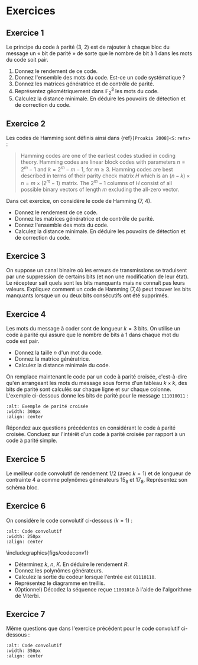 # Exercices


## Exercice 1

Le principe du code à parité (3, 2) est de rajouter à chaque bloc du message un « bit de parité »
de sorte que le nombre de bit à 1 dans les mots du code soit pair.

1. Donnez le rendement de ce code.
2. Donnez l'ensemble des mots du code. Est-ce un code systématique ?
3. Donnez les matrices génératrice et de contrôle de parité.
4. Représentez géométriquement dans $\mathbb{F}_2^3$ les mots du code.
5. Calculez la distance minimale. En déduire les pouvoirs de détection et de correction du code.


## Exercice 2

Les codes de Hamming sont définis ainsi dans {ref}`[Proakis 2008]<S:refs>` :

>  Hamming codes are one of the earliest codes studied in coding theory.
   Hamming codes are linear block codes with parameters $n=2^m-1$ and $k=2^m-m-1$, for $m\geq3$.
   Hamming codes are best described in terms of their parity check matrix $H$ which is an
   $(n-k) \times n = m \times (2^m-1)$ matrix.
   The $2^m-1$ columns of $H$ consist of all possible binary vectors of length $m$ excluding the all-zero vector.
  
Dans cet exercice, on considère le code de Hamming (7, 4).

* Donnez le rendement de ce code.
* Donnez les matrices génératrice et de contrôle de parité.
* Donnez l'ensemble des mots du code.
* Calculez la distance minimale. En déduire les pouvoirs de détection et de correction du code.

<!--
On reçoit la séquence binaire \bs{10001111110010010100011010111011111}.
Trouvez le message émis sachant qu'un code de Hamming~(7,4) a été utilisé.
Solution : 1 0 0 0  1 0 1 0  0 1 1 1  1 1 0 1  1 1 1 1
-->
 

## Exercice 3

<!-- Wilson, ex. 5.0.1 -->

On suppose un canal binaire où les erreurs de transmissions se traduisent par une suppression de certains bits
(et non une modification de leur état).
Le récepteur sait quels sont les bits manquants mais ne connaît pas leurs valeurs.
Expliquez comment un code de Hamming (7,4) peut trouver les bits manquants lorsque un ou deux bits consécutifs ont été supprimés.


## Exercice 4

Les mots du message à coder sont de longueur $k=3$ bits.
On utilise un code à parité qui assure que le nombre de bits à 1 dans chaque mot du code est pair.

* Donnez la taille $n$ d'un mot du code.
* Donnez la matrice génératrice.
* Calculez la distance minimale du code.

On remplace maintenant le code par un code à parité croisée,
c'est-à-dire qu'en arrangeant les mots du message sous forme d'un tableau $k \times k$,
des bits de parité sont calculés sur chaque ligne et sur chaque colonne.
L'exemple ci-dessous donne les bits de parité pour le message `111010011` :

```{image} ../figs/crossparity.png
:alt: Exemple de parité croisée
:width: 300px
:align: center
```

Répondez aux questions précédentes en considérant le code à parité croisée.
Concluez sur l'intérêt d'un code à parité croisée par rapport à un code à parité simple.


## Exercice 5

Le meilleur code convolutif de rendement $1/2$ (avec $k=1$) et de longueur de contrainte $4$ a comme polynômes générateurs $15_8$ et $17_8$.
Représentez son schéma bloc.

<!-- Déterminer sa distance minimale $d_\mathrm{min}$ (solution : dmin = 6 : cf tableau 3 dans Sari) -->


## Exercice 6

On considère le code convolutif ci-dessous ($k=1$) :

```{image} ../figs/codeconv1.png
:alt: Code convolutif
:width: 250px
:align: center
```

\includegraphics{figs/codeconv1}

* Déterminez $k$, $n$, $K$. En déduire le rendement $R$.
* Donnez les polynômes générateurs.
* Calculez la sortie du codeur lorsque l'entrée est `01110110`.
* Représentez le diagramme en treillis.
* (Optionnel) Décodez la séquence reçue `11001010` à l'aide de l'algorithme de Viterbi.


## Exercice 7

<!-- Codeur de la fig 8.27 du Proakis -->

Même questions que dans l'exercice précédent pour le code convolutif ci-dessous :

```{image} ../figs/codeconv2.png
:alt: Code convolutif
:width: 350px
:align: center
```

<!-- Un code en treillis dont les mots sont de longueur $n=2$ a pour réponse impulsionnelle \bs{11011010}.
Déterminer la réponse du codeur à l'entrée \bs{10001101}. -->

<!-- sur les codes barres EAN 13 ? -->
